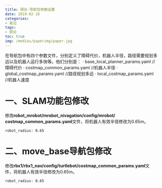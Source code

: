```yaml
---
title: 硕论-导航包参数设置
date: 2019-02-16
categories:
- 笔记
tags:
- 硕论
toc: true
img: /medias/paperimg/paper.jpg
---
```


在导航包中有四个参数文件，分别定义了障碍代价，机器人半径，路径需要规划多远以及机器人运行多快等。他们分别是：<!-- more -->
· base_local_planner_params.yaml  //障碍代价
· costmap_common_params.yaml  //机器人半径
· global_costmap_params.yaml  //路径规划多远
· local_costmap_params.yaml  //机器人速度

# 一、SLAM功能包修改
修改**robot_mrobot/mrobot_nivagation/config/mrobot/ costmap_common_params.yaml**文件，将机器人有效半径修改为0.65m。
```
robot_radius: 0.65
```
# 二、move_base导航包修改
修改**rbx1/rbx1_nav/config/turtlebot/costmap_common_params.yaml**文件，将机器人有效半径修改为0.65m。
```
robot_radius: 0.65
```